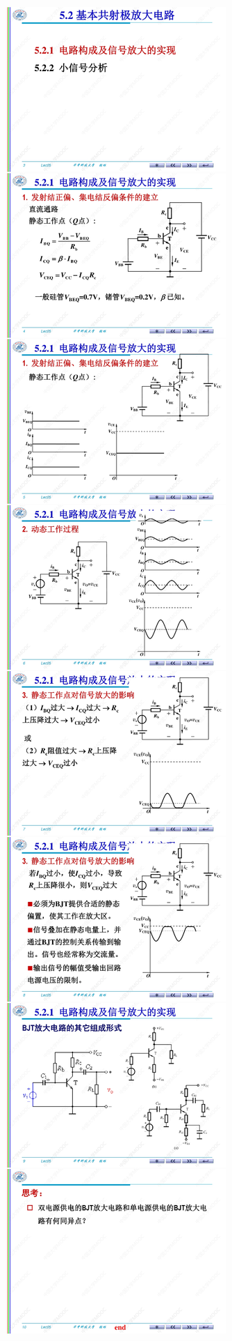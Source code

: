 ﻿<div><img src = "./images/5.2.BJT的静态偏置和放大电路构成-图片-1.jpg"></div>
<div><img src = "./images/5.2.BJT的静态偏置和放大电路构成-图片-2.jpg"></div>
<div><img src = "./images/5.2.BJT的静态偏置和放大电路构成-图片-3.jpg"></div>
<div><img src = "./images/5.2.BJT的静态偏置和放大电路构成-图片-4.jpg"></div>
<div><img src = "./images/5.2.BJT的静态偏置和放大电路构成-图片-5.jpg"></div>
<div><img src = "./images/5.2.BJT的静态偏置和放大电路构成-图片-6.jpg"></div>
<div><img src = "./images/5.2.BJT的静态偏置和放大电路构成-图片-7.jpg"></div>
<div><img src = "./images/5.2.BJT的静态偏置和放大电路构成-图片-8.jpg"></div>
